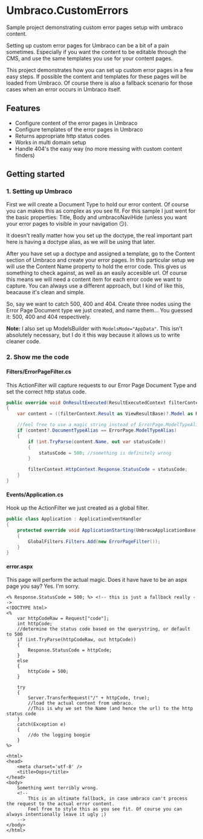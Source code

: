 # Umbraco.CustomErrors
Sample project demonstrating custom error pages setup with umbraco content.

Setting up custom error pages for Umbraco can be a bit of a pain sometimes. Especially if you want the content to be editable through the CMS, and use the same templates you use for your content pages.

This project demonstrates how you can set up custom error pages in a few easy steps. 
If possible the content and templates for these pages will be loaded from Umbraco. 
Of course there is also a fallback scenario for those cases when an error occurs in Umbraco itself. 

## Features
- Configure content of the error pages in Umbraco 
- Configure templates of the error pages in Umbraco 
- Returns appropriate http status codes
- Works in multi domain setup
- Handle 404's the easy way (no more messing with custom content finders)

## Getting started
### 1. Setting up Umbraco
First we will create a Document Type to hold our error content. Of course you can makes this as complex as you see fit. For this sample I just went for the basic properties: Title, Body and umbracoNaviHide (unless you want your error pages to visible in your navigation :smirk:). 

It doesn't really matter how you set up the doctype, the real important part here is having a doctype alias, as we will be using that later.

After you have set up a doctype and assigned a template, go to the Content section of Umbraco and create your error pages. In this particular setup we will use the Content Name property to hold the error code. This gives us something to check against, as well as an easily accesible url. Of course this means we will need a content item for each error code we want to capture. You can always use a different approach, but I kind of like this, beacause it's clean and simple.

So, say we want to catch 500, 400 and 404. Create three nodes using the Error Page Document type we just created, and name them... You guessed it: 500, 400 and 404 respectively. 

**Note:** I also set up ModelsBuilder with `ModelsMode="AppData"`. This isn't absolutely necessary, but I do it this way because it allows us to write cleaner code.

### 2. Show me the code
#### Filters/ErrorPageFilter.cs
This ActionFilter will capture requests to our Error Page Document Type and set the correct http status code.

```cs
public override void OnResultExecuted(ResultExecutedContext filterContext)
{
    var content = ((filterContext.Result as ViewResultBase)?.Model as RenderModel)?.Content;

    //feel free to use a magic string instead of ErrorPage.ModelTypeAlias, if you're not using ModelsBuilder 
    if (content?.DocumentTypeAlias == ErrorPage.ModelTypeAlias) 
    {
        if (int.TryParse(content.Name, out var statusCode))
        {
            statusCode = 500; //something is definitely wrong
        }

        filterContext.HttpContext.Response.StatusCode = statusCode;
    }
}
```

#### Events/Application.cs
Hook up the ActionFilter we just created as a global filter.
```cs
public class Application : ApplicationEventHandler
{
    protected override void ApplicationStarting(UmbracoApplicationBase umbracoApplication, ApplicationContext applicationContext)
    {
        GlobalFilters.Filters.Add(new ErrorPageFilter());
    }
}
```
#### error.aspx
This page will perform the actual magic. Does it have have to be an aspx page you say? Yes. I'm sorry.
```
<% Response.StatusCode = 500; %> <!-- this is just a fallback really -->
<!DOCTYPE html>
<% 
    var httpCodeRaw = Request["code"];
    int httpCode;
    //determine the status code based on the querystring, or default to 500
    if (int.TryParse(httpCodeRaw, out httpCode))
    {
        Response.StatusCode = httpCode;
    }
    else
    {
        httpCode = 500;
    }

    try
    {
        Server.TransferRequest("/" + httpCode, true); 
        //load the actual content from umbraco. 
        //This is why we set the Name (and hence the url) to the http status code
    }
    catch(Exception e)
    {
        //do the logging boogie
    }
%>

<html>
<head>
    <meta charset='utf-8' />
    <title>Oops</title>
</head>
<body>
    Something went terribly wrong. 
    <!-- 
        This is an ultimate fallback, in case umbraco can't process the request to the actual error content.
        Feel free to style this as you see fit. Of course you can always intentionally leave it ugly ;)    
    -->
</body>
</html>
```
